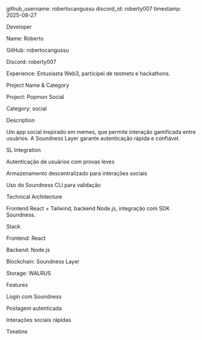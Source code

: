 github_username: robertocangussu
discord_id: roberty007
timestamp: 2025-08-27

Developer

Name: Roberto

GitHub: robertocangussu

Discord: roberty007

Experience: Entusiasta Web3, participei de testnets e hackathons.

Project
Name & Category

Project: Popmon Social

Category: social

Description

Um app social inspirado em memes, que permite interação gamificada entre usuários. A Soundness Layer garante autenticação rápida e confiável.

SL Integration

Autenticação de usuários com provas leves

Armazenamento descentralizado para interações sociais

Uso do Soundness CLI para validação

Technical
Architecture

Frontend React + Tailwind, backend Node.js, integração com SDK Soundness.

Stack

Frontend: React

Backend: Node.js

Blockchain: Soundness Layer

Storage: WALRUS

Features

Login com Soundness

Postagem autenticada

Interações sociais rápidas

Timeline

